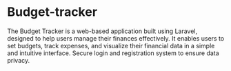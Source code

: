 # Budget-tracker
The Budget Tracker is a web-based application built using Laravel, designed to help users manage their finances effectively. It enables users to set budgets, track expenses, and visualize their financial data in a simple and intuitive interface. Secure login and registration system to ensure data privacy.
